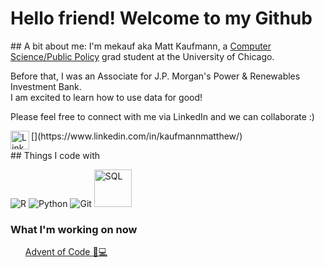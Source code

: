 # Hello friend! Welcome to my Github
<p>
## A bit about me:
I'm mekauf aka Matt Kaufmann, a <a href = 'https://capp.uchicago.edu/'>Computer Science/Public Policy<a> grad student at the University of Chicago. 
</p> 
Before that, I was an Associate for J.P. Morgan's Power & Renewables Investment Bank.
<br />
I am excited to learn how to use data for good!
</p>
Please feel free to connect with me via LinkedIn and we can collaborate :)
</p>
[<img align="left" alt="LinkedIn" width = "30px" src="https://upload.wikimedia.org/wikipedia/commons/thumb/c/c9/Linkedin.svg/1200px-Linkedin.svg.png" />](https://www.linkedin.com/in/kaufmannmatthew/)
</p>
## Things I code with
<p>
  <img alt ="R" src = "https://img.shields.io/badge/-R-276DC3?logo=r&logoColor=white&style=for-the-badge&logoWidth=30" />
  <img alt="Python" src = "https://img.shields.io/badge/-Python-3776AB?logo=python&logoColor=white&style=for-the-badge" />
  <img alt="Git" src = "https://img.shields.io/badge/-Git-F05032?logo=git&logoColor=white&style=for-the-badge" />
  <img alt="SQL" width="60px" src="https://banner2.cleanpng.com/20180526/oqt/kisspng-microsoft-sql-server-mysql-database-logo-5b098c6ebad6d7.7316225815273524307653.jpg" />

</p>
  
  <h3>What I'm working on now</h3>
  <ul>
      <a href = "https://github.com/mekauf2/advent-of-code">Advent of Code 🎄💻</a>
    </li>
  </ul>

